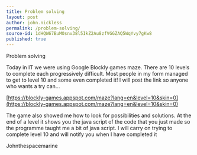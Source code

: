 ```yaml
---
title: Problem solving
layout: post
author: john.nickless
permalink: /problem-solving/
source-id: 1dHQW67BuMOsnv38l5IkZ2Au8zfVGGZAQ5WqYvy7gKw8
published: true
---
```

Problem solving

Today in IT we were using Google Blockly games maze. There are 10 levels to complete each progressively difficult. Most people in my form managed to get to level 10 and some even completed it! I will post the link so anyone who wants a try can… 

[https://blockly-games.appspot.com/maze?lang=en&level=10&skin=0](https://blockly-games.appspot.com/maze?lang=en&level=10&skin=0)

The game also showed me how to look for possibilities and solutions. At the end of a level it shows you the java script of the code that you just made so the programme taught me a bit of java script. I will carry on trying to complete level 10 and will notify you when I have completed it

Johnthespacemarine

